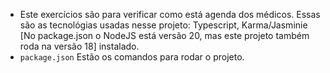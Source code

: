 - Este exercícios são para verificar como está agenda dos médicos.
  Essas são as tecnológias usadas nesse projeto:
  Typescript,
  Karma/Jasminie
  [No package.json o NodeJS está versão 20, mas este projeto também roda na versão 18] instalado.
- `package.json` Estão os comandos para rodar o projeto.
